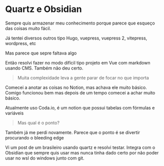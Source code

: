 # Quartz e Obsidian

Sempre quis armazenar meu conhecimento porque parece que esqueço das coisas muito fácil.

Já tentei diversos outros tipo Hugo, vuepress, vuepress 2, vitepress, wordpress, etc

Mas parece que sepre faltava algo

Então resolvi fazer no modo difícil tipo projeto em Vue com markdown usando CMS. Também não deu certo.

> Muita complexidade leva a gente parar de focar no que importa

Comecei a anotar as coisas no Notion, mas achava ele muito básico. Comigo funcionou bem mas depois de um tempo comecei a achar muito básico.

Atualmente uso Coda.io, é um notion que possui tabelas com fórmulas e variáveis

> Mas qual é o ponto?

Também já me perdi novamente. Parece que o ponto é se divertir procurando o bleeding edge

Vi um post de um brasileiro usando quartz e resolvi testar. Integra com o Obsidian que sempre quis usar mas nunca tinha dado certo por não poder usar no wsl do windows junto com git.


